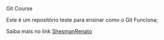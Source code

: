 Git Course

Este é um repositório teste para ensinar como o Git Funciona;

Saiba mais no link [ShesmanRenato](shesmanrenato.net)
